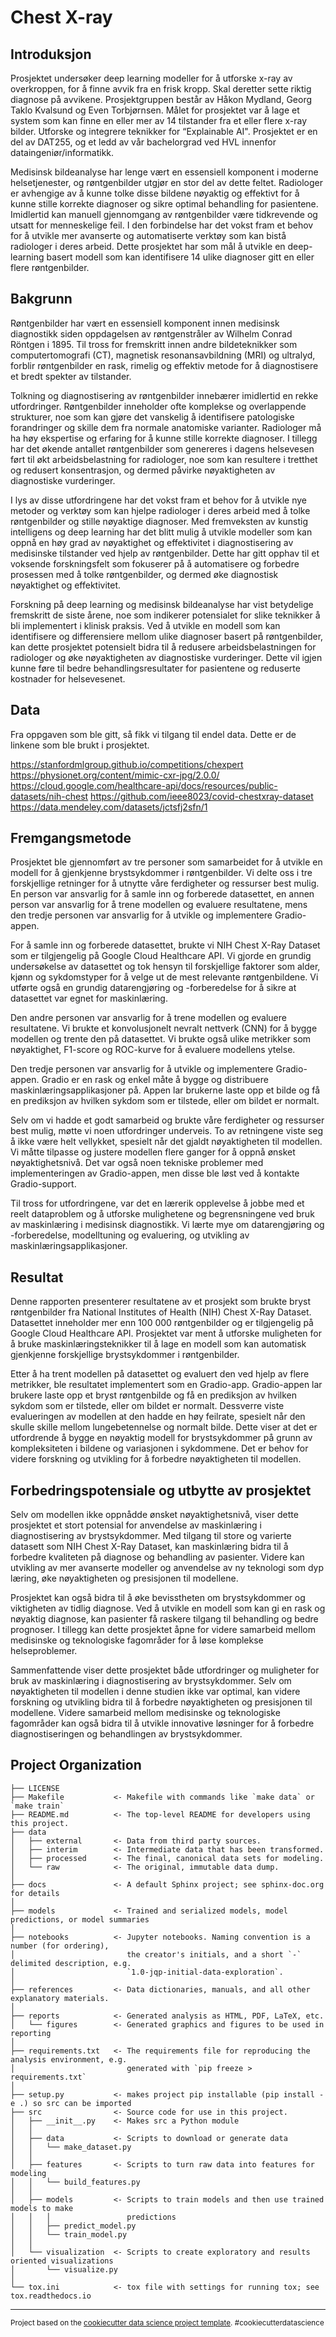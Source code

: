 Chest X-ray
==============================

## Introduksjon

Prosjektet undersøker deep learning modeller for å utforske x-ray av overkroppen, for å finne avvik fra en frisk kropp. Skal deretter sette riktig diagnose på avvikene.
Prosjektgruppen består av Håkon Mydland, Georg Taklo Kvalsund og Even Torbjørnsen. 
Målet for prosjektet var å lage et system som kan finne en eller mer av 14 tilstander fra et eller flere x-ray bilder. Utforske og integrere teknikker for “Explainable AI".
Prosjektet er en del av DAT255, og et ledd av vår bachelorgrad ved HVL innenfor dataingeniør/informatikk. 

Medisinsk bildeanalyse har lenge vært en essensiell komponent i moderne helsetjenester, og
røntgenbilder utgjør en stor del av dette feltet. Radiologer er avhengige av å kunne tolke disse bildene nøyaktig og effektivt for å kunne stille korrekte diagnoser og sikre optimal behandling for pasientene. Imidlertid kan manuell gjennomgang av røntgenbilder være tidkrevende og utsatt for menneskelige feil. I den forbindelse har det vokst fram et behov for å utvikle mer avanserte og automatiserte verktøy som kan bistå radiologer i deres arbeid. Dette prosjektet har som mål å utvikle en deep-learning basert modell som kan identifisere 14 ulike diagnoser gitt en eller flere røntgenbilder.

## Bakgrunn

Røntgenbilder har vært en essensiell komponent innen medisinsk diagnostikk siden oppdagelsen av røntgenstråler av Wilhelm Conrad Röntgen i 1895. Til tross for fremskritt innen andre bildeteknikker som computertomografi (CT), magnetisk resonansavbildning (MRI) og ultralyd, forblir røntgenbilder en rask, rimelig og effektiv metode for å diagnostisere et bredt spekter av tilstander.

Tolkning og diagnostisering av røntgenbilder innebærer imidlertid en rekke utfordringer. Røntgenbilder inneholder ofte komplekse og overlappende strukturer, noe som kan gjøre det vanskelig å identifisere patologiske forandringer og skille dem fra normale anatomiske varianter. Radiologer må ha høy ekspertise og erfaring for å kunne stille korrekte diagnoser. I tillegg har det økende antallet røntgenbilder som genereres i dagens helsevesen ført til økt arbeidsbelastning for radiologer, noe som kan resultere i tretthet og redusert konsentrasjon, og dermed påvirke nøyaktigheten av diagnostiske vurderinger.

I lys av disse utfordringene har det vokst fram et behov for å utvikle nye metoder og verktøy som kan hjelpe radiologer i deres arbeid med å tolke røntgenbilder og stille nøyaktige diagnoser. Med fremveksten av kunstig intelligens og deep learning har det blitt mulig å utvikle modeller som kan oppnå en høy grad av nøyaktighet og effektivitet i diagnostisering av medisinske tilstander ved hjelp av røntgenbilder. Dette har gitt opphav til et voksende forskningsfelt som fokuserer på å automatisere og forbedre prosessen med å tolke røntgenbilder, og dermed øke diagnostisk nøyaktighet og effektivitet.

Forskning på deep learning og medisinsk bildeanalyse har vist betydelige fremskritt de siste årene, noe som indikerer potensialet for slike teknikker å bli implementert i klinisk praksis. Ved å utvikle en modell som kan identifisere og differensiere mellom ulike diagnoser basert på røntgenbilder, kan dette prosjektet potensielt bidra til å redusere arbeidsbelastningen for radiologer og øke nøyaktigheten av diagnostiske vurderinger. Dette vil igjen kunne føre til bedre behandlingsresultater for pasientene og reduserte kostnader for helsevesenet.

## Data

Fra oppgaven som ble gitt, så fikk vi tilgang til endel data. Dette er de linkene som ble brukt i prosjektet. 

https://stanfordmlgroup.github.io/competitions/chexpert
https://physionet.org/content/mimic-cxr-jpg/2.0.0/
https://cloud.google.com/healthcare-api/docs/resources/public-datasets/nih-chest
https://github.com/ieee8023/covid-chestxray-dataset
https://data.mendeley.com/datasets/jctsfj2sfn/1

## Fremgangsmetode

Prosjektet ble gjennomført av tre personer som samarbeidet for å utvikle en modell for å gjenkjenne brystsykdommer i røntgenbilder. Vi delte oss i tre forskjellige retninger for å utnytte våre ferdigheter og ressurser best mulig. En person var ansvarlig for å samle inn og forberede datasettet, en annen person var ansvarlig for å trene modellen og evaluere resultatene, mens den tredje personen var ansvarlig for å utvikle og implementere Gradio-appen.

For å samle inn og forberede datasettet, brukte vi NIH Chest X-Ray Dataset som er tilgjengelig på Google Cloud Healthcare API. Vi gjorde en grundig undersøkelse av datasettet og tok hensyn til forskjellige faktorer som alder, kjønn og sykdomstyper for å velge ut de mest relevante røntgenbildene. Vi utførte også en grundig datarengjøring og -forberedelse for å sikre at datasettet var egnet for maskinlæring.

Den andre personen var ansvarlig for å trene modellen og evaluere resultatene. Vi brukte et konvolusjonelt nevralt nettverk (CNN) for å bygge modellen og trente den på datasettet. Vi brukte også ulike metrikker som nøyaktighet, F1-score og ROC-kurve for å evaluere modellens ytelse.

Den tredje personen var ansvarlig for å utvikle og implementere Gradio-appen. Gradio er en rask og enkel måte å bygge og distribuere maskinlæringsapplikasjoner på. Appen lar brukerne laste opp et bilde og få en prediksjon av hvilken sykdom som er tilstede, eller om bildet er normalt.

Selv om vi hadde et godt samarbeid og brukte våre ferdigheter og ressurser best mulig, møtte vi noen utfordringer underveis. To av retningene viste seg å ikke være helt vellykket, spesielt når det gjaldt nøyaktigheten til modellen. Vi måtte tilpasse og justere modellen flere ganger for å oppnå ønsket nøyaktighetsnivå. Det var også noen tekniske problemer med implementeringen av Gradio-appen, men disse ble løst ved å kontakte Gradio-support.

Til tross for utfordringene, var det en lærerik opplevelse å jobbe med et reelt dataproblem og å utforske mulighetene og begrensningene ved bruk av maskinlæring i medisinsk diagnostikk. Vi lærte mye om datarengjøring og -forberedelse, modelltuning og evaluering, og utvikling av maskinlæringsapplikasjoner.



## Resultat
Denne rapporten presenterer resultatene av et prosjekt som brukte bryst røntgenbilder fra National Institutes of Health (NIH) Chest X-Ray Dataset. Datasettet inneholder mer enn 100 000 røntgenbilder og er tilgjengelig på Google Cloud Healthcare API. Prosjektet var ment å utforske muligheten for å bruke maskinlæringsteknikker til å lage en modell som kan automatisk gjenkjenne forskjellige brystsykdommer i røntgenbilder.

Etter å ha trent modellen på datasettet og evaluert den ved hjelp av flere metrikker, ble resultatet implementert som en Gradio-app. Gradio-appen lar brukere laste opp et bryst røntgenbilde og få en prediksjon av hvilken sykdom som er tilstede, eller om bildet er normalt. Dessverre viste evalueringen av modellen at den hadde en høy feilrate, spesielt når den skulle skille mellom lungebetennelse og normalt bilde. Dette viser at det er utfordrende å bygge en nøyaktig modell for brystsykdommer på grunn av kompleksiteten i bildene og variasjonen i sykdommene. Det er behov for videre forskning og utvikling for å forbedre nøyaktigheten til modellen.



## Forbedringspotensiale og utbytte av prosjektet
Selv om modellen ikke oppnådde ønsket nøyaktighetsnivå, viser dette prosjektet et stort potensial for anvendelse av maskinlæring i diagnostisering av brystsykdommer. Med tilgang til store og varierte datasett som NIH Chest X-Ray Dataset, kan maskinlæring bidra til å forbedre kvaliteten på diagnose og behandling av pasienter. Videre kan utvikling av mer avanserte modeller og anvendelse av ny teknologi som dyp læring, øke nøyaktigheten og presisjonen til modellene.

Prosjektet kan også bidra til å øke bevisstheten om brystsykdommer og viktigheten av tidlig diagnose. Ved å utvikle en modell som kan gi en rask og nøyaktig diagnose, kan pasienter få raskere tilgang til behandling og bedre prognoser. I tillegg kan dette prosjektet åpne for videre samarbeid mellom medisinske og teknologiske fagområder for å løse komplekse helseproblemer.

Sammenfattende viser dette prosjektet både utfordringer og muligheter for bruk av maskinlæring i diagnostisering av brystsykdommer. Selv om nøyaktigheten til modellen i denne studien ikke var optimal, kan videre forskning og utvikling bidra til å forbedre nøyaktigheten og presisjonen til modellene. Videre samarbeid mellom medisinske og teknologiske fagområder kan også bidra til å utvikle innovative løsninger for å forbedre diagnostiseringen og behandlingen av brystsykdommer.


Project Organization
------------

    ├── LICENSE
    ├── Makefile           <- Makefile with commands like `make data` or `make train`
    ├── README.md          <- The top-level README for developers using this project.
    ├── data
    │   ├── external       <- Data from third party sources.
    │   ├── interim        <- Intermediate data that has been transformed.
    │   ├── processed      <- The final, canonical data sets for modeling.
    │   └── raw            <- The original, immutable data dump.
    │
    ├── docs               <- A default Sphinx project; see sphinx-doc.org for details
    │
    ├── models             <- Trained and serialized models, model predictions, or model summaries
    │
    ├── notebooks          <- Jupyter notebooks. Naming convention is a number (for ordering),
    │                         the creator's initials, and a short `-` delimited description, e.g.
    │                         `1.0-jqp-initial-data-exploration`.
    │
    ├── references         <- Data dictionaries, manuals, and all other explanatory materials.
    │
    ├── reports            <- Generated analysis as HTML, PDF, LaTeX, etc.
    │   └── figures        <- Generated graphics and figures to be used in reporting
    │
    ├── requirements.txt   <- The requirements file for reproducing the analysis environment, e.g.
    │                         generated with `pip freeze > requirements.txt`
    │
    ├── setup.py           <- makes project pip installable (pip install -e .) so src can be imported
    ├── src                <- Source code for use in this project.
    │   ├── __init__.py    <- Makes src a Python module
    │   │
    │   ├── data           <- Scripts to download or generate data
    │   │   └── make_dataset.py
    │   │
    │   ├── features       <- Scripts to turn raw data into features for modeling
    │   │   └── build_features.py
    │   │
    │   ├── models         <- Scripts to train models and then use trained models to make
    │   │   │                 predictions
    │   │   ├── predict_model.py
    │   │   └── train_model.py
    │   │
    │   └── visualization  <- Scripts to create exploratory and results oriented visualizations
    │       └── visualize.py
    │
    └── tox.ini            <- tox file with settings for running tox; see tox.readthedocs.io


--------

<p><small>Project based on the <a target="_blank" href="https://drivendata.github.io/cookiecutter-data-science/">cookiecutter data science project template</a>. #cookiecutterdatascience</small></p>
